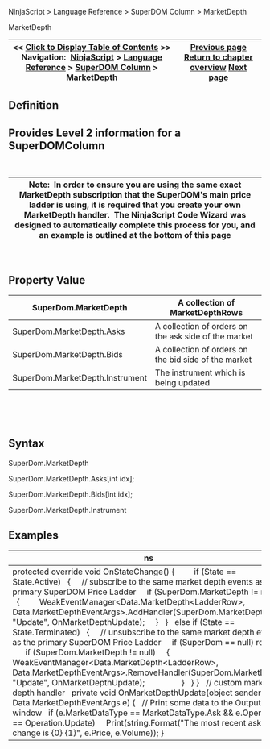 ﻿


NinjaScript \> Language Reference \> SuperDOM Column \> MarketDepth






















MarketDepth







| \<\< [Click to Display Table of Contents](superdomcolumn_marketdepth.md) \>\> **Navigation:**     [NinjaScript](ninjascript-1.md) \> [Language Reference](language_reference_wip-1.md) \> [SuperDOM Column](superdom_column-1.md) \> MarketDepth | [Previous page](superdom_column-1.md) [Return to chapter overview](superdom_column-1.md) [Next page](superdomcolumn_onmarketdata-1.md) |
| --- | --- |











## Definition


## Provides Level 2 information for a SuperDOMColumn


 




| Note:  In order to ensure you are using the same exact MarketDepth subscription that the SuperDOM's main price ladder is using, it is required that you create your own MarketDepth handler.  The NinjaScript Code Wizard was designed to automatically complete this process for you, and an example is outlined at the bottom of this page |
| --- |



 


## Property Value




| SuperDom.MarketDepth | A collection of MarketDepthRows |
| --- | --- |
| SuperDom.MarketDepth.Asks | A collection of orders on the ask side of the market |
| SuperDom.MarketDepth.Bids | A collection of orders on the bid side of the market |
| SuperDom.MarketDepth.Instrument | The instrument which is being updated |



 


 


## Syntax


SuperDom.MarketDepth  

SuperDom.MarketDepth.Asks\[int idx];  

SuperDom.MarketDepth.Bids\[int idx];  

SuperDom.MarketDepth.Instrument


## 


## Examples




| ns |
| --- |
| protected override void OnStateChange() {          if (State \=\= State.Active)    {      // subscribe to the same market depth events as the primary SuperDOM Price Ladder      if (SuperDom.MarketDepth !\= null)      {          WeakEventManager\<Data.MarketDepth\<LadderRow\>, Data.MarketDepthEventArgs\>.AddHandler(SuperDom.MarketDepth, "Update", OnMarketDepthUpdate);      }    }    else if (State \=\= State.Terminated)    {      // unsubscribe to the same market depth events as the primary SuperDOM Price Ladder      if (SuperDom \=\= null) return;        if (SuperDom.MarketDepth !\= null)      {          WeakEventManager\<Data.MarketDepth\<LadderRow\>, Data.MarketDepthEventArgs\>.RemoveHandler(SuperDom.MarketDepth, "Update", OnMarketDepthUpdate);                  }    } }   // custom market depth handler   private void OnMarketDepthUpdate(object sender, Data.MarketDepthEventArgs e) {    // Print some data to the Output window    if (e.MarketDataType \=\= MarketDataType.Ask \&\& e.Operation \=\= Operation.Update)      Print(string.Format("The most recent ask change is {0} {1}", e.Price, e.Volume)); } |









